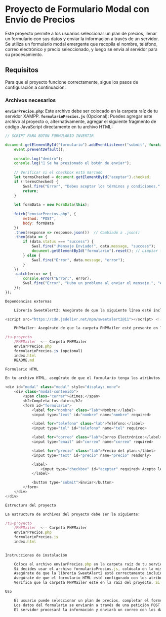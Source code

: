 # Proyecto de Formulario Modal con Envío de Precios

Este proyecto permite a los usuarios seleccionar un plan de precios, llenar un formulario con sus datos y enviar la información a través de un servidor. Se utiliza un formulario modal emergente que recopila el nombre, teléfono, correo electrónico y precio seleccionado, y luego se envía al servidor para su procesamiento.

## Requisitos

Para que el proyecto funcione correctamente, sigue los pasos de configuración a continuación.

### Archivos necesarios

 **`enviarPrecios.php`**: Este archivo debe ser colocado en la carpeta raíz de tu servidor XAMPP.
 **`formularioPrecios.js`** (Opcional): Puedes agregar este archivo al proyecto o, alternativamente, agregar el siguiente fragmento de código JavaScript directamente en tu archivo HTML:

```javascript
// SCRIPT PARA BOTON FORMULARIO INVERTIR

document.getElementById("formulario").addEventListener("submit", function (event) {
    event.preventDefault();
  
    console.log("dentro");
    console.log("📩 Se ha presionado el botón de enviar");
  
    // Verificar si el checkbox está marcado
    let termsChecked = document.getElementById("aceptar").checked;
    if (!termsChecked) {
        Swal.fire("Error", "Debes aceptar los términos y condiciones.", "error");
        return;
    }
  
    let formData = new FormData(this);
  
    fetch("enviarPrecios.php", {
        method: "POST",
        body: formData
    })
    .then(response => response.json())  // Cambiado a .json()
    .then(data => {
        if (data.status === "success") {
            Swal.fire("¡Mensaje Enviado!", data.message, "success");
            document.getElementById("formulario").reset(); // Limpiar formulario
        } else {
            Swal.fire("Error", data.message, "error");
        }
    })
    .catch(error => {
        console.error("Error:", error);
        Swal.fire("Error", "Hubo un problema al enviar el mensaje.", "error");
    });
});

Dependencias externas

    Librería SweetAlert2: Asegúrate de que la siguiente línea esté incluida en tu archivo HTML para mostrar alertas personalizadas:

<script src="https://cdn.jsdelivr.net/npm/sweetalert2@11"></script> <!-- Librería SweetAlert2 -->

    PHPMailer: Asegúrate de que la carpeta PHPMailer esté presente en la raíz de tu proyecto, si aún no está. Esta carpeta contiene los archivos necesarios para enviar correos electrónicos desde el servidor. La estructura debe verse de la siguiente manera:

/tu-proyecto
    /PHPMailer  <-- Carpeta PHPMailer
    enviarPrecios.php
    formularioPrecios.js (opcional)
    index.html
    README.md

Formulario HTML

En tu archivo HTML, asegúrate de que el formulario tenga los atributos name="" para cada campo que se utilizará en el backend. Aquí te dejo el código con los atributos name añadidos:

<div id="modal" class="modal" style="display: none">
    <div class="modal-contenido">
        <span class="cerrar">&times;</span>
        <h2>Completa tus datos</h2>
        <form id="formulario">
            <label for="nombre" class="lab">Nombre:</label>
            <input type="text" id="nombre" name="nombre" required>

            <label for="telefono" class="lab">Teléfono:</label>
            <input type="tel" id="telefono" name="tel" required>

            <label for="correo" class="lab">Correo Electrónico:</label>
            <input type="email" id="correo" name="correo" required>

            <label for="precio" class="lab">Precio del plan:</label>
            <input type="text" id="precio" name="precio" readonly>

            <label>
                <input type="checkbox" id="aceptar" required> Acepto los <strong class="p-terminos"><a href="terminosCondiciones.html">términos y condiciones</a></strong> y la <strong class="p-terminos"><a href="politicaPrivacidad.html">política de privacidad</a></strong>.
            </label>

            <button type="submit">Enviar</button>
        </form>
    </div>
</div>

Estructura del proyecto

La estructura de archivos del proyecto debe ser la siguiente:

/tu-proyecto
    /PHPMailer  <-- Carpeta PHPMailer
    enviarPrecios.php
    formularioPrecios.js
    index.html
    

Instrucciones de instalación

    Coloca el archivo enviarPrecios.php en la carpeta raíz de tu servidor XAMPP (C:\xampp\htdocs\tu-proyecto\).
    Si decides usar el archivo formularioPrecios.js, colócalo en la misma carpeta que tu archivo index.html y asegúrate de incluirlo en tu HTML.
    Asegúrate de que la librería SweetAlert2 esté correctamente incluida en tu HTML.
    Asegúrate de que el formulario HTML esté configurado con los atributos name en cada campo que deseas enviar al servidor.
    Verifica que la carpeta PHPMailer esté en la raíz del proyecto. Si no está, debes añadirla y colocar los archivos necesarios de PHPMailer dentro de ella.

Uso

    El usuario puede seleccionar un plan de precios, completar el formulario modal y enviarlo.
    Los datos del formulario se enviarán a través de una petición POST a enviarPrecios.php.
    El servidor procesará la información y enviará un correo con los datos del usuario, o mostrará un mensaje de error si ocurre algún problema.
